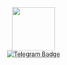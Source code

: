 [Добавлениее изображения]:#
<div id="header" align="center">
    <img src="https://media.giphy.com/media/wKWxuUOcp9fdvckBty/giphy.gif" width="100"/>
</div>

[Добавлениее ссылок на профили]:#
<div id="badges" align="center">
    <a href = "https://t.me/terriorra">
        <img src="https://img.shields.io/badge/telegram-blue?logo=telegram&logoColor=white&style=for-the-badge" alt="Telegram Badge"/>
    </a>
</div>

[Добавлениее счётчика просмотров профиля]:#
<img src="https://komarev.com/ghpvc/?username=terriorra&style=flat-square&color=blue" alt=""/>
